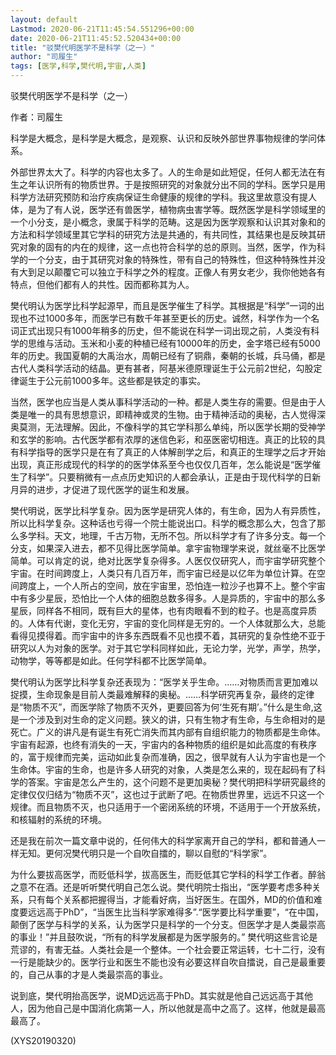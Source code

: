 ```yaml
---
layout: default
Lastmod: 2020-06-21T11:45:54.551296+00:00
date: 2020-06-21T11:45:52.520434+00:00
title: "驳樊代明医学不是科学（之一）"
author: "司履生"
tags: [医学,科学,樊代明,宇宙,人类]
---
```


驳樊代明医学不是科学（之一）

作者：司履生

科学是大概念，是科学是大概念，是观察、认识和反映外部世界事物规律的学问体系。

外部世界太大了。科学的内容也太多了。人的生命是如此短促，任何人都无法在有生之年认识所有的物质世界。于是按照研究的对象就分出不同的学科。医学只是用科学方法研究预防和治疗疾病保证生命健康的规律的学科。我这里故意没有提人体，是为了有人说，医学还有兽医学，植物病虫害学等。既然医学是科学领域里的一个小分支，是小概念，隶属于科学的范畴。这是因为医学观察和认识其对象和的方法和科学领域里其它学科的研究方法是共通的，有共同性，其结果也是反映其研究对象的固有的内在的规律，这一点也符合科学的总的原则。当然，医学，作为科学的一个分支，由于其研究对象的特殊性，带有自己的特殊性，但这种特殊性并没有大到足以颠覆它可以独立于科学之外的程度。正像人有男女老少，我你他她各有特点，但他们都有人的共性。因而都称其为人。

樊代明认为医学比科学起源早，而且是医学催生了科学。其根据是“科学”一词的出现也不过1000多年，而医学已有数千年甚至更长的历史。诚然，科学作为一个名词正式出现只有1000年稍多的历史，但不能说在科学一词出现之前，人类没有科学的思维与活动。玉米和小麦的种植已经有10000年的历史，金字塔已经有5000年的历史。我国夏朝的大禹治水，周朝已经有了铜鼎，秦朝的长城，兵马俑，都是古代人类科学活动的结晶。更有甚者，阿基米德原理诞生于公元前2世纪，勾股定律诞生于公元前1000多年。这些都是铁定的事实。

当然，医学也应当是人类从事科学活动的一种。都是人类生存的需要。但是由于人类是唯一的具有思想意识，即精神或灵的生物。由于精神活动的奥秘，古人觉得深奥莫测，无法理解。因此，不像科学的其它学科那么单纯，所以医学长期的受神学和玄学的影响。古代医学都有浓厚的迷信色彩，和巫医密切相连。真正的比较的具有科学指导的医学只是在有了真正的人体解剖学之后，和真正的生理学之后才开始出现，真正形成现代的科学的的医学体系至今也仅仅几百年，怎么能说是“医学催生了科学”。只要稍微有一点点历史知识的人都会承认，正是由于现代科学的日新月异的进步，才促进了现代医学的诞生和发展。

樊代明说，医学比科学复杂。因为医学是研究人体的，有生命，因为人有异质性，所以比科学复杂。这种话也亏得一个院士能说出口。科学的概念那么大，包含了那么多学科。天文，地理，千古万物，无所不包。所以科学才有了许多分支。每一个分支，如果深入进去，都不见得比医学简单。拿宇宙物理学来说，就丝毫不比医学简单。可以肯定的说，绝对比医学复杂得多。人医仅仅研究人，而宇宙学研究整个宇宙。在时间跨度上，人类只有几百万年，而宇宙已经是以亿年为单位计算。在空间跨度上，一个人所占的空间，放在宇宙里，恐怕连一粒沙子也算不上。整个宇宙中有多少星辰，恐怕比一个人体的细胞总数多得多。人是异质的，宇宙中的那么多星辰，同样各不相同，既有巨大的星体，也有肉眼看不到的粒子。也是高度异质的。人体有代谢，变化无穷，宇宙的变化同样是无穷的。一个人体就那么大，总能看得见摸得着。而宇宙中的许多东西既看不见也摸不着，其研究的复杂性绝不亚于研究以人为对象的医学。对于其它学科同样如此，无论力学，光学，声学，热学，动物学，等等都是如此。任何学科都不比医学简单。

樊代明认为医学比科学复杂还表现为：“医学关乎生命。……对物质而言更加难以捉摸，生命现象是目前人类最难解释的奥秘。……科学研究再复杂，最终的定律是“物质不灭”，而医学除了物质不灭外，更要回答为何‘生死有期’。”什么是生命,这是一个涉及到对生命的定义问题。狭义的讲，只有生物才有生命，与生命相对的是死亡。广义的讲凡是有诞生有死亡消失而其内部有自组织能力的物质都是生命体。宇宙有起源，也终有消失的一天，宇宙内的各种物质的组织是如此高度的有秩序的，富于规律而完美，运动如此复杂而准确，因之，很早就有人认为宇宙也是一个生命体。宇宙的生命，也是许多人研究的对象，人类是怎么来的，现在起码有了科学的答案。宇宙是怎么产生的，这个问题不是更加奥秘？樊代明把科学研究最终的定律仅仅归结为“物质不灭”，这也过于武断了吧。在物质世界里，远远不只这一个规律。而且物质不灭，也只适用于一个密闭系统的环境，不适用于一个开放系统，和核辐射的系统的环境。

还是我在前次一篇文章中说的，任何伟大的科学家离开自己的学科，都和普通人一样无知。更何况樊代明只是一个自吹自擂的，聊以自慰的“科学家”。

为什么要拔高医学，而贬低科学，拔高医生，而贬低其它学科的科学工作者。醉翁之意不在酒。还是听听樊代明自己怎么说。樊代明院士指出，“医学要考虑多种关系，只有每个关系都把握得当，才能看好病，当好医生。在国外，MD的价值和难度要远远高于PhD”，“当医生比当科学家难得多”.“医学要比科学重要”，“在中国，颠倒了医学与科学的关系，认为医学只是科学的一个分支。但医学才是人类最崇高的事业！”并且鼓吹说，“所有的科学发展都是为医学服务的。” 樊代明这些言论是荒谬的，有害无益。人类社会是一个整体。一个社会要正常运转，七十二行，没有一行是能缺少的。医学行业和医生不能也没有必要这样自吹自擂说，自己是最重要的，自己从事的才是人类最崇高的事业。

说到底，樊代明抬高医学，说MD远远高于PhD。其实就是他自己远远高于其他人，因为他自己是中国消化病第一人，所以他就是高中之高了。这样，他就是最高最高了。

(XYS20190320)


